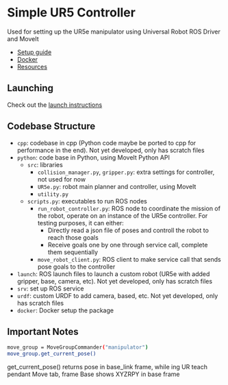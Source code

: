 # Simple UR5 Controller
Used for setting up the UR5e manipulator using Universal Robot ROS Driver and MoveIt
- [Setup guide](wiki/setup.md#dependency)
- [Docker](wiki/setup.md#docker)
- [Resources](wiki/resource.md)

## Launching
Check out the [launch instructions](wiki/launching.md)

## Codebase Structure
- `cpp`: codebase in cpp (Python code maybe be ported to cpp for performance in the end). Not yet developed, only has scratch files 
- `python`: code base in Python, using MoveIt Python API
    - `src`: libraries
        - `collision_manager.py`, `gripper.py`: extra settings for controller, not used for now
        - `UR5e.py`: robot main planner and controller, using MoveIt
        - `utility.py`
    - `scripts.py`: executables to run ROS nodes 
        - `run_robot_controller.py`: ROS node to coordinate the mission of the robot, operate on an instance of the UR5e controller. For testing purposes, it can either:
            - Directly read a json file of poses and controll the robot to reach those goals
            - Receive goals one by one through service call, complete them sequentially
        - `move_robot_client.py`: ROS client to make service call that sends pose goals to the controller
- `launch`: ROS launch files to launch a custom robot (UR5e with added gripper, base, camera, etc). Not yet developed, only has scratch files 
- `srv`: set up ROS service
- `urdf`: custom URDF to add camera, based, etc. Not yet developed, only has scratch files 
- `docker`: Docker setup the package


## Important Notes
```bash
move_group = MoveGroupCommander("manipulator")
move_group.get_current_pose()
```

get_current_pose() returns pose in base_link frame, while ing UR teach pendant Move tab, frame Base shows XYZRPY in base frame